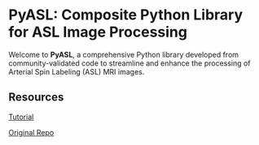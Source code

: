 # PyASL: Composite Python Library for ASL Image Processing
Welcome to **PyASL**, a comprehensive Python library developed from community-validated code to streamline and enhance the processing of Arterial Spin Labeling (ASL) MRI images.



## Resources
[Tutorial](https://github.com/Trico01/pyasl/wiki/Tutorials)

[Original Repo](https://github.com/Trico01/PyASL)
